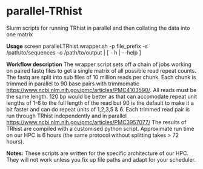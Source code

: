 # parallel-TRhist
Slurm scripts for running TRhist in parallel and then collating the data into one matrix

**Usage**
screen parallel.TRhist.wrapper.sh -p file_prefix -s /path/to/sequences -o /path/to/output | [ - h | --help ]

**Workflow description**
The wrapper script sets off a chain of jobs working on paired fastq files to get a single matrix of all possible read repeat counts.
The fastq are split into sub files of 10 million reads per chunk.
Each chunk is trimmed in parallel to 90 base pairs with trimmomatic https://www.ncbi.nlm.nih.gov/pmc/articles/PMC4103590/.  All reads must be the same length.  120 bp would be better as that can accomodate repeat unit lengths of 1-6 to the full length of the read but 90 is the default to make it a bit faster and can do repeat units of 1,2,3,5 & 6.
Each trimmed read pair is run through TRhist independently and in parallel https://www.ncbi.nlm.nih.gov/pmc/articles/PMC3957077/
The results of TRhist are compiled with a customised python script.
Approximate run time on our HPC is 6 hours (the same protocol without splitting takes > 72 hours).

**Notes:**
These scripts are written for the specific architecture of our HPC.  They will not work unless you fix up file paths and adapt for your scheduler.

